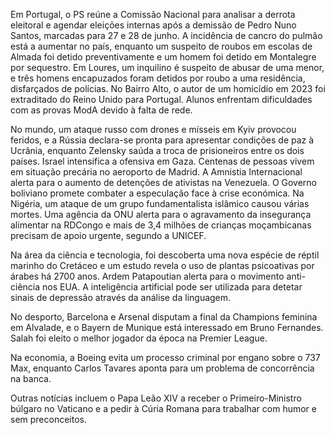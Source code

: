 Em Portugal, o PS reúne a Comissão Nacional para analisar a derrota eleitoral e agendar eleições internas após a demissão de Pedro Nuno Santos, marcadas para 27 e 28 de junho. A incidência de cancro do pulmão está a aumentar no país, enquanto um suspeito de roubos em escolas de Almada foi detido preventivamente e um homem foi detido em Montalegre por sequestro. Em Loures, um inquilino é suspeito de abusar de uma menor, e três homens encapuzados foram detidos por roubo a uma residência, disfarçados de polícias. No Bairro Alto, o autor de um homicídio em 2023 foi extraditado do Reino Unido para Portugal. Alunos enfrentam dificuldades com as provas ModA devido à falta de rede.

No mundo, um ataque russo com drones e mísseis em Kyiv provocou feridos, e a Rússia declara-se pronta para apresentar condições de paz à Ucrânia, enquanto Zelensky saúda a troca de prisioneiros entre os dois países. Israel intensifica a ofensiva em Gaza. Centenas de pessoas vivem em situação precária no aeroporto de Madrid. A Amnistia Internacional alerta para o aumento de detenções de ativistas na Venezuela. O Governo boliviano promete combater a especulação face à crise económica. Na Nigéria, um ataque de um grupo fundamentalista islâmico causou várias mortes. Uma agência da ONU alerta para o agravamento da insegurança alimentar na RDCongo e mais de 3,4 milhões de crianças moçambicanas precisam de apoio urgente, segundo a UNICEF.

Na área da ciência e tecnologia, foi descoberta uma nova espécie de réptil marinho do Cretáceo e um estudo revela o uso de plantas psicoativas por árabes há 2700 anos. Ardem Patapoutian alerta para o movimento anti-ciência nos EUA. A inteligência artificial pode ser utilizada para detetar sinais de depressão através da análise da linguagem.

No desporto, Barcelona e Arsenal disputam a final da Champions feminina em Alvalade, e o Bayern de Munique está interessado em Bruno Fernandes. Salah foi eleito o melhor jogador da época na Premier League.

Na economia, a Boeing evita um processo criminal por engano sobre o 737 Max, enquanto Carlos Tavares aponta para um problema de concorrência na banca.

Outras notícias incluem o Papa Leão XIV a receber o Primeiro-Ministro búlgaro no Vaticano e a pedir à Cúria Romana para trabalhar com humor e sem preconceitos.